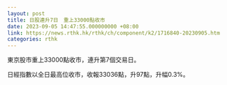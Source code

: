 ```yaml
---
layout: post
title: 日股連升7日　重上33000點收市
date: 2023-09-05 14:47:55.000000000 +08:00
link: https://news.rthk.hk/rthk/ch/component/k2/1716840-20230905.htm
categories: rthk
---
```


東京股市重上33000點收市，連升第7個交易日。

日經指數以全日最高位收市，收報33036點，升97點，升幅0.3%。
